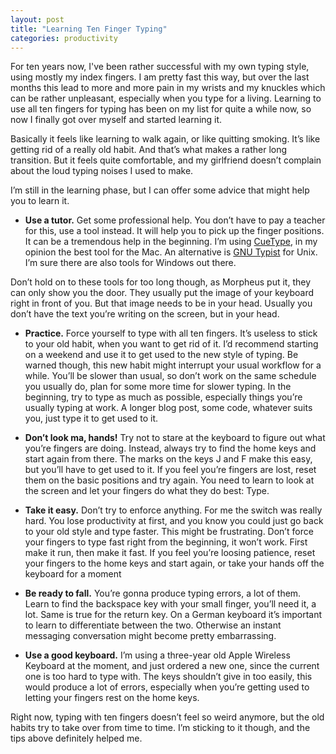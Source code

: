 ```yaml
---
layout: post
title: "Learning Ten Finger Typing"
categories: productivity
---
```

For ten years now, I've been rather successful with my own typing style, using mostly my index fingers. I am pretty fast this way, but over the last months this lead to more and more pain in my wrists and my knuckles which can be rather unpleasant, especially when you type for a living. Learning to use all ten fingers for typing has been on my list for quite a while now, so now I finally got over myself and started learning it.

Basically it feels like learning to walk again, or like quitting smoking. It&rsquo;s like getting rid of a really old habit. And that&rsquo;s what makes a rather long transition. But it feels quite comfortable, and my girlfriend doesn&rsquo;t complain about the loud typing noises I used to make.

I&rsquo;m still in the learning phase, but I can offer some advice that might help you to learn it.

*  **Use a tutor.** Get some professional help. You don&rsquo;t have to pay a teacher for this, use a tool instead. It will help you to pick up the finger positions. It can be a tremendous help in the beginning. I&rsquo;m using [CueType](http://www.daylateanddollarshort.com/sw.php?cuetype), in my opinion the best tool for the Mac. An alternative is [GNU Typist](http://www.gnu.org/software/gtypist/) for Unix. I&rsquo;m sure there are also tools for Windows out there.

  Don&rsquo;t hold on to these tools for too long though, as Morpheus put it, they can only show you the door. They usually put the image of your keyboard right in front of you. But that image needs to be in your head. Usually you don&rsquo;t have the text you&rsquo;re writing on the screen, but in your head.

*  **Practice.** Force yourself to type with all ten fingers. It&rsquo;s useless to stick to your old habit, when you want to get rid of it. I&rsquo;d recommend starting on a weekend and use it to get used to the new style of typing. Be warned though, this new habit might interrupt your usual workflow for a while. You&rsquo;ll be slower than usual, so don&rsquo;t work on the same schedule you usually do, plan for some more time for slower typing. In the beginning, try to type as much as possible, especially things you&rsquo;re usually typing at work. A longer blog post, some code, whatever suits you, just type it to get used to it.

* **Don&rsquo;t look ma, hands!** Try not to stare at the keyboard to figure out what you&rsquo;re fingers are doing. Instead, always try to find the home keys and start again from there. The marks on the keys J and F make this easy, but you&rsquo;ll have to get used to it. If you feel you&rsquo;re fingers are lost, reset them on the basic positions and try again. You need to learn to look at the screen and let your fingers do what they do best: Type.

* **Take it easy.** Don&rsquo;t try to enforce anything. For me the switch was really hard. You lose productivity at first, and you know you could just go back to your old style and type faster. This might be frustrating. Don&rsquo;t force your fingers to type fast right from the beginning, it won&rsquo;t work. First make it run, then make it fast. If you feel you&rsquo;re loosing patience, reset your fingers to the home keys and start again, or take your hands off the keyboard for a moment

* **Be ready to fall.** You&rsquo;re gonna produce typing errors, a lot of them. Learn to find the backspace key with your small finger, you&rsquo;ll need it, a lot. Same is true for the return key. On a German keyboard it&rsquo;s important to learn to differentiate between the two. Otherwise an instant messaging conversation might become pretty embarrassing.

* **Use a good keyboard.** I&rsquo;m using a three-year old Apple Wireless Keyboard at the moment, and just ordered a new one, since the current one is too hard to type with. The keys shouldn&rsquo;t give in too easily, this would produce a lot of errors, especially when you&rsquo;re getting used  to letting your fingers rest on the home keys.

Right now, typing with ten fingers doesn&rsquo;t feel so weird anymore, but the old habits try to take over from time to time. I&rsquo;m sticking to it though, and the tips above definitely helped me.